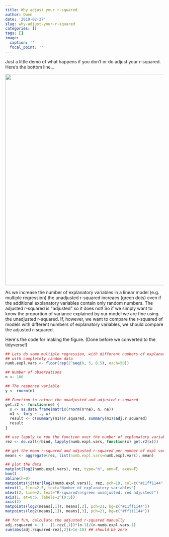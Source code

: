 ```yaml
---
title: Why adjust your r-squared
author: Owen
date: '2019-02-27'
slug: why-adjust-your-r-squared
categories: []
tags: []
image:
  caption: ''
  focal_point: ''
---
```


Just a little demo of what happens if you don’t or do adjust your r-squared. Here’s the bottom line... 

<img src="/posts/2019-02-27-why-adjust-your-r-squared_files/figure-html/unnamed-chunk-1-1.png" width="672" />


As we increase the number of explanatory variables in a linear model (e.g. multiple regression) the unadjusted r-squared increaes (green dots) even if the additional explanatory variables contain only random numbers. The adjusted r-squared is "adjusted" so it does not! So if we simply want to know the proportion of variance explained by our model we are fine using the unadjusted r-squared. If, however, we want to compare the r-squared of models with different numbers of explanatory variables, we should compare the adjusted r-squared.




Here's the code for making the figure. (Done before we converted to the tidyverse!)


```r
## Lets do some multiple regression, with different numbers of explanatory variables
## with completely random data
numb.expl.vars <- floor(rep(2^seq(0, 5, 0.5), each=50))

## Number of observations
n <- 100

## The response variable
y <- rnorm(n)

## Function to return the unadjusted and adjusted r-squared
get.r2 <- function(ne) {
  x <- as.data.frame(matrix(rnorm(n*ne), n, ne))
  m1 <- lm(y ~ ., x)
  result <- c(summary(m1)$r.squared, summary(m1)$adj.r.squared)
  result
}

## use lapply to run the function over the number of explanatory variables vec
rez <- do.call(rbind, lapply(numb.expl.vars, function(x) get.r2(x)))

## get the mean r-squared and adjusted r-squared per number of expl varbs
means <- aggregate(rez, list(numb.expl.vars=numb.expl.vars), mean)

## plot the data
matplot(log2(numb.expl.vars), rez, type="n", ann=F, axes=F)
box()
abline(h=0)
matpoints(jitter(log2(numb.expl.vars)), rez, pch=19, col=c("#11ff1144", "#ff111144"))
mtext(1, line=2.5, text="Number of explanatory variables")
mtext(2, line=2, text="R-squared\n(green unadjusted, red adjusted)")
axis(1, at=0:5, labels=2^(0:5))
axis(2)
matpoints(log2(means[,1]), means[,2], pch=21, bg=c("#11ff1144"))
matpoints(log2(means[,1]), means[,3], pch=21, bg=c("#ff111144"))

## for fun, calculate the adjusted r-squared manually
adj.rsquared <- 1 - (1-rez[,1])*(n-1)/(n-numb.expl.vars-1)
sum(abs(adj.rsquared-rez[,2])>1e-10) ## should be zero
```



